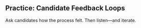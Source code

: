 ## Practice: Candidate Feedback Loops

Ask candidates how the process felt. Then listen—and iterate.